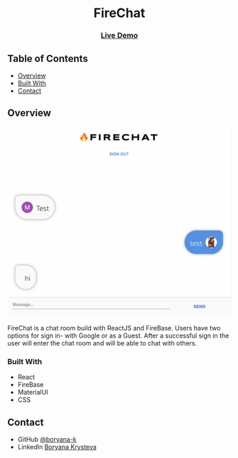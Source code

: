 <h1 align="center">FireChat</h1>

<div align="center">
  <h3>
    <a href="https://firechatapp-demo.netlify.app/" target="_blank">
      Live Demo
    </a>
  </h3>
</div>

<!-- TABLE OF CONTENTS -->

## Table of Contents

- [Overview](#overview)
- [Built With](#built-with)
- [Contact](#contact)

<!-- OVERVIEW -->

## Overview

![screenshot](/screenshot.png)

FireChat is a chat room build with ReactJS and FireBase. Users have two options for sign in- with Google or as a Guest.
After a successful sign in the user will enter the chat room and will be able to chat with others.



### Built With


- React
- FireBase
- MaterialUI
- CSS


## Contact

- GitHub [@boryana-k](https://github.com/boryana-k)
- LinkedIn [Boryana Krysteva](https://www.linkedin.com/in/boryana-krysteva/)
